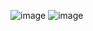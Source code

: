 ![image](https://github.com/julianzanetti/Python-16-dias/assets/134458575/e9e6fced-6595-41e4-88c0-dac0f5681405)
![image](https://github.com/julianzanetti/Python-16-dias/assets/134458575/a5b4f34e-6a14-4022-a377-5ab8ad2051ae)
